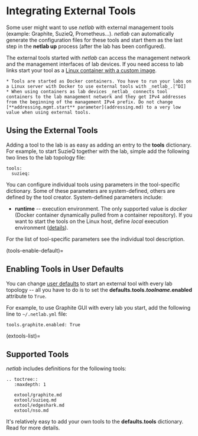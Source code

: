 # Integrating External Tools

Some user might want to use _netlab_ with external management tools (example: Graphite, SuzieQ, Prometheus...). _netlab_ can automatically generate the configuration files for these tools and start them as the last step in the **netlab up** process (after the lab has been configured).

The external tools started with _netlab_ can access the management network and the management interfaces of lab devices. If you need access to lab links start your tool as a [Linux container with a custom image](clab-linux).

```{warning}
* Tools are started as Docker containers. You have to run your labs on a Linux server with Docker to use external tools with _netlab_.[^DI]
* When using containers as lab devices _netlab_ connects tool containers to the lab management network and they get IPv4 addresses from the beginning of the management IPv4 prefix. Do not change [**addressing.mgmt.start** parameter](addressing.md) to a very low value when using external tools.
```

[^DI]: You can use **netlab install containerlab** to install Docker on a Ubuntu server.

## Using the External Tools

Adding a tool to the lab is as easy as adding an entry to the **tools** dictionary. For example, to start SuzieQ together with the lab, simple add the following two lines to the lab topology file:

```
tools:
  suzieq:
```

You can configure individual tools using parameters in the tool-specific dictionary. Some of these parameters are system-defined, others are defined by the tool creator. System-defined parameters include:

* **runtime** -- execution environment. The only supported value is *docker* (Docker container dynamically pulled from a container repository). If you want to start the tools on the Linux host, define *local* execution environment ([details](dev/extools.md)).

For the list of tool-specific parameters see the individual tool description.

(tools-enable-default)=
## Enabling Tools in User Defaults

You can change [user defaults](defaults.md) to start an external tool with every lab topology -- all you have to do is to set the **defaults.tools._toolname_.enabled** attribute to `True`.

For example, to use Graphite GUI with every lab you start, add the following line to `~/.netlab.yml` file:

```
tools.graphite.enabled: True
```

(extools-list)=
## Supported Tools

_netlab_ includes definitions for the following tools:

```eval_rst
.. toctree::
   :maxdepth: 1

   extool/graphite.md
   extool/suzieq.md
   extool/edgeshark.md
   extool/nso.md
```

It's relatively easy to add your own tools to the **defaults.tools** dictionary. Read [](dev/extools.md) for more details.
